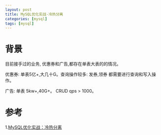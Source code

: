 ```yaml
---
layout: post
title: MySQL优化实战-冷热分离
categories: [mysql]
tags: [mysql]
---
```


# 背景
目前接手过的业务, 优惠券和广告,都存在单表大表的的情况。

优惠券: 单表5亿+,大几十G。查询操作较多: 发券,领券 都需要进行查询和写入操作。

广告: 单表 5kw+,40G+。 CRUD qps > 1000。

# 参考
1.[MySQL优化实战：冷热分离](https://juejin.cn/post/6999655801929334814#heading-1)